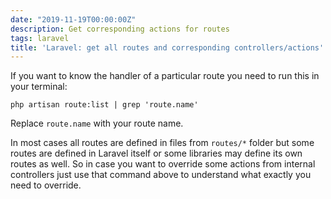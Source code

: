 ```yaml
---
date: "2019-11-19T00:00:00Z"
description: Get corresponding actions for routes
tags: laravel
title: 'Laravel: get all routes and corresponding controllers/actions'
---
```


If you want to know the handler of a particular route you need to run this in your terminal:

```
php artisan route:list | grep 'route.name'
```

Replace `route.name` with your route name.

In most cases all routes are defined in files from `routes/*` folder but some routes are defined in Laravel itself or some libraries may define its own routes as well.
So in case you want to override some actions from internal controllers just use that command above to understand what exactly you need to override.



